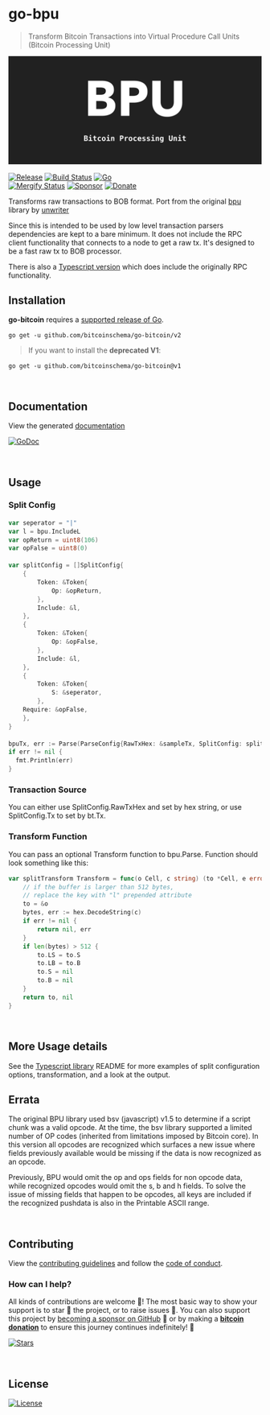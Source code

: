 # go-bpu
> Transform Bitcoin Transactions into Virtual Procedure Call Units (Bitcoin Processing Unit)

![bpu](./bpu.png)

[![Release](https://img.shields.io/github/release-pre/BitcoinSchema/go-bpu.svg?logo=github&style=flat&v=2)](https://github.com/BitcoinSchema/go-bpu/releases)
[![Build Status](https://img.shields.io/github/actions/workflow/status/BitcoinSchema/go-bpu/run-tests.yml?branch=master&logo=github&v=2)](https://github.com/BitcoinSchema/go-bpu/actions)
[![Go](https://img.shields.io/github/go-mod/go-version/BitcoinSchema/go-bpu?v=2)](https://golang.org/)
<br>
[![Mergify Status](https://img.shields.io/endpoint.svg?url=https://api.mergify.com/v1/badges/BitcoinSchema/go-bpu&style=flat&v=2)](https://mergify.io)
[![Sponsor](https://img.shields.io/badge/sponsor-BitcoinSchema-181717.svg?logo=github&style=flat&v=2)](https://github.com/sponsors/BitcoinSchema)
[![Donate](https://img.shields.io/badge/donate-bitcoin-ff9900.svg?logo=bitcoin&style=flat&v=2)](https://gobitcoinsv.com/#sponsor?utm_source=github&utm_medium=sponsor-link&utm_campaign=go-bpu&utm_term=go-bpu&utm_content=go-bpu)
<br>

Transforms raw transactions to BOB format. Port from the original [bpu](https://github.com/interplanaria/bpu) library by [unwriter](https://github.com/unwriter)

Since this is intended to be used by low level transaction parsers dependencies are kept to a bare minimum. It does not include the RPC client functionality that connects to a node to get a raw tx. It's designed to be a fast raw tx to BOB processor.

There is also a [Typescript version](https://github.con/rohenaz/bpu-ts) which does include the originally RPC functionality.

## Installation

**go-bitcoin** requires a [supported release of Go](https://golang.org/doc/devel/release.html#policy).

```shell script
go get -u github.com/bitcoinschema/go-bitcoin/v2
```

> If you want to install the **deprecated V1**:
```shell script
go get -u github.com/bitcoinschema/go-bitcoin@v1
```

<br/>

## Documentation

View the generated [documentation](https://pkg.go.dev/github.com/bitcoinschema/go-bpu)

[![GoDoc](https://godoc.org/github.com/bitcoinschema/go-bpu/?status.svg&style=flat)](https://pkg.go.dev/github.com/bitcoinschema/go-bpu)

<br/>

## Usage

### Split Config

```go
var seperator = "|"
var l = bpu.IncludeL
var opReturn = uint8(106)
var opFalse = uint8(0)

var splitConfig = []SplitConfig{
	{
		Token: &Token{
			Op: &opReturn,
		},
		Include: &l,
	},
	{
		Token: &Token{
			Op: &opFalse,
		},
		Include: &l,
	},
	{
		Token: &Token{
			S: &seperator,
		},
    Require: &opFalse,
	},
}

bpuTx, err := Parse(ParseConfig{RawTxHex: &sampleTx, SplitConfig: splitConfig})
if err != nil {
  fmt.Println(err)
}
```

### Transaction Source

You can either use SplitConfig.RawTxHex and set by hex string, or use SplitConfig.Tx to set by bt.Tx.

### Transform Function

You can pass an optional Transform function to bpu.Parse. Function should look something like this:

```go
var splitTransform Transform = func(o Cell, c string) (to *Cell, e error) {
	// if the buffer is larger than 512 bytes,
	// replace the key with "l" prepended attribute
	to = &o
	bytes, err := hex.DecodeString(c)
	if err != nil {
		return nil, err
	}
	if len(bytes) > 512 {
		to.LS = to.S
		to.LB = to.B
		to.S = nil
		to.B = nil
	}
	return to, nil
}
```

<br/>

## More Usage details

See the [Typescript library](https://github.com/rohenaz/bpu-ts) README for more examples of split configuration options, transformation, and a look at the output.

## Errata

The original BPU library used bsv (javascript) v1.5 to determine if a script chunk was a valid opcode. At the time, the bsv library supported a limited number of OP codes (inherited from limitations imposed by Bitcoin core). In this version all opcodes are recognized which surfaces a new issue where fields previously available would be missing if the data is now recognized as an opcode.

Previously, BPU would omit the op and ops fields for non opcode data, while recognized opcodes would omit the s, b and h fields. To solve the issue of missing fields that happen to be opcodes, all keys are included if the recognized pushdata is also in the Printable ASCII range.

<br/>

## Contributing

View the [contributing guidelines](.github/CONTRIBUTING.md) and follow the [code of conduct](.github/CODE_OF_CONDUCT.md).

### How can I help?

All kinds of contributions are welcome :raised_hands:!
The most basic way to show your support is to star :star2: the project, or to raise issues :speech_balloon:.
You can also support this project by [becoming a sponsor on GitHub](https://github.com/sponsors/BitcoinSchema) :clap:
or by making a [**bitcoin donation**](https://gobitcoinsv.com/#sponsor?utm_source=github&utm_medium=sponsor-link&utm_campaign=go-bpu&utm_term=go-bpu&utm_content=go-bpu) to ensure this journey continues indefinitely! :rocket:

[![Stars](https://img.shields.io/github/stars/BitcoinSchema/go-bpu?label=Please%20like%20us&style=social)](https://github.com/BitcoinSchema/go-bpu/stargazers)

<br/>

## License

[![License](https://img.shields.io/github/license/BitcoinSchema/go-bpu.svg?style=flat&v=2)](LICENSE)

